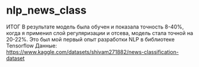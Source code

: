 # nlp_news_class
ИТОГ В результате модель была обучен и показала точность 8-40%, когда я применил слой регуляризации и отсева, модель стала точной на 20-22%. Это был мой первый опыт разработки NLP в библиотеке Tensorflow
Данные:  https://www.kaggle.com/datasets/shivam271882/news-classification-dataset
